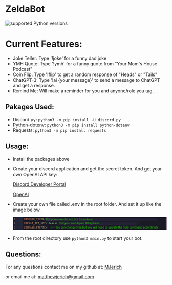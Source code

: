 # ZeldaBot

![supported Python versions](https://img.shields.io/pypi/pyversions/discord.py.svg)

# Current Features:
- Joke Teller: Type '!joke' for a funny dad joke
- YMH Quote: Type '!ymh' for a funny quote from "Your Mom's House Podcast"
- Coin Flip: Type '!flip' to get a random response of "Heads" or "Tails"
- ChatGPT-3: Type '!ai {your message}' to send a message to ChatGPT and get a response.
- Remind Me: Will make a reminder for you and anyone/role you tag.


## Pakages Used:
- Discord.py: ```python3 -m pip install -U discord.py```
- Python-dotenv: ```python3 -m pip install python-dotenv```
- Requests: ```python3 -m pip install requests```


## Usage:
- Install the packages above

- Create your discord application and get the secret token. And get your own OpenAI API key:

    [Discord Developer Portal](https://discord.com/developers/applications)

    [OpenAI](https://platform.openai.com/account/api-keys)

- Create your own file called .env in the root folder. And set it up like the image below.

    ![env file](images/envfile.png)

- From the root directory use ```python3 main.py``` to start your bot.

## Questions:

For any questions contact me on my github at: [MJerich](https://github.com/MJerich)

or email me at: [matthewjerich@gmail.com](mailto:matthewjerich@gmail.com)